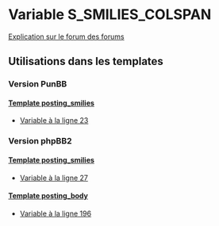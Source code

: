 # Variable S_SMILIES_COLSPAN
[Explication sur le forum des forums](http://forum.forumactif.com/t294113-listing-des-variables#S_SMILIES_COLSPAN)
## Utilisations dans les templates
### Version PunBB
#### [Template posting_smilies](punbb/posting_smilies.md)
* [Variable à la ligne 23](../punbb/posting_smilies.tpl#L23)
### Version phpBB2
#### [Template posting_smilies](subsilver/posting_smilies.md)
* [Variable à la ligne 27](../subsilver/posting_smilies.tpl#L27)
#### [Template posting_body](subsilver/posting_body.md)
* [Variable à la ligne 196](../subsilver/posting_body.tpl#L196)